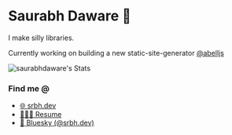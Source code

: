 # Saurabh Daware 🌻

I make silly libraries. 

Currently working on building a new static-site-generator [@abelljs](https://github.com/abelljs)

![saurabhdaware's Stats](https://github-readme-stats.vercel.app/api?username=saurabhdaware&theme=graywhite&show_icons=true&hide_border=false&include_all_commits=true&count_private=true&rank_icon=percentile&hide=issues,contribs)

### Find me @

- [🌐 srbh.dev](https://srbh.dev/)
- [🧑🏻‍💻 Resume](https://saurabhdaware.in/resume)
- [🦋 Bluesky (@srbh.dev)](https://bsky.app/profile/srbh.dev)



